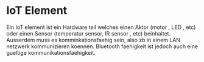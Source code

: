 # IoT Element
Ein IoT element ist ein Hardware teil welches einen Aktor (motor , LED , etc) oder einen Sensor (temperatur sensor, IR sensor , etc) beinhaltet. Ausserdem muss es komminkationsfaehig sein, also zb in einem LAN netzwerk kommunizieren koennen. Bluetooth faehigkeit ist jedoch auch eine gueltige kommunikationsfaehigkeit. 
